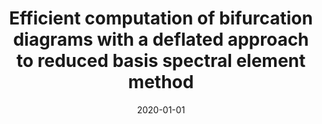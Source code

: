 ---
title: "Efficient computation of bifurcation diagrams with a deflated approach to reduced basis spectral element method"
collection: publications
permalink: /publication/2020-01-01-Efficient-computation-of-bifurcation-diagrams-with-a-deflated-approach-to-reduced-basis-spectral-element-method
date: 2020-01-01
item: 4
venue: 'Advances in Computational Mathematics'
paperurl: 'https://doi.org/10.1007/s10444-020-09827-6'
authors: 'M. Pintore, F. Pichi, M. Hess, G. Rozza, C. Canuto'
pubsource: 'journal'
---